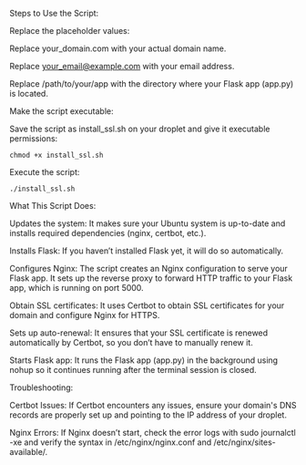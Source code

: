 Steps to Use the Script:

Replace the placeholder values:

Replace your_domain.com with your actual domain name.

Replace your_email@example.com with your email address.

Replace /path/to/your/app with the directory where your Flask app (app.py) is located.

Make the script executable:

Save the script as install_ssl.sh on your droplet and give it executable permissions:

`chmod +x install_ssl.sh`

Execute the script:

`./install_ssl.sh`

What This Script Does:

Updates the system: It makes sure your Ubuntu system is up-to-date and installs required dependencies (nginx, certbot, etc.).

Installs Flask: If you haven’t installed Flask yet, it will do so automatically.

Configures Nginx: The script creates an Nginx configuration to serve your Flask app. It sets up the reverse proxy to forward HTTP traffic to your Flask app, which is running on port 5000.

Obtain SSL certificates: It uses Certbot to obtain SSL certificates for your domain and configure Nginx for HTTPS.

Sets up auto-renewal: It ensures that your SSL certificate is renewed automatically by Certbot, so you don’t have to manually renew it.

Starts Flask app: It runs the Flask app (app.py) in the background using nohup so it continues running after the terminal session is closed.

Troubleshooting:

Certbot Issues: If Certbot encounters any issues, ensure your domain's DNS records are properly set up and pointing to the IP address of your droplet.

Nginx Errors: If Nginx doesn’t start, check the error logs with sudo journalctl -xe and verify the syntax in /etc/nginx/nginx.conf and /etc/nginx/sites-available/.